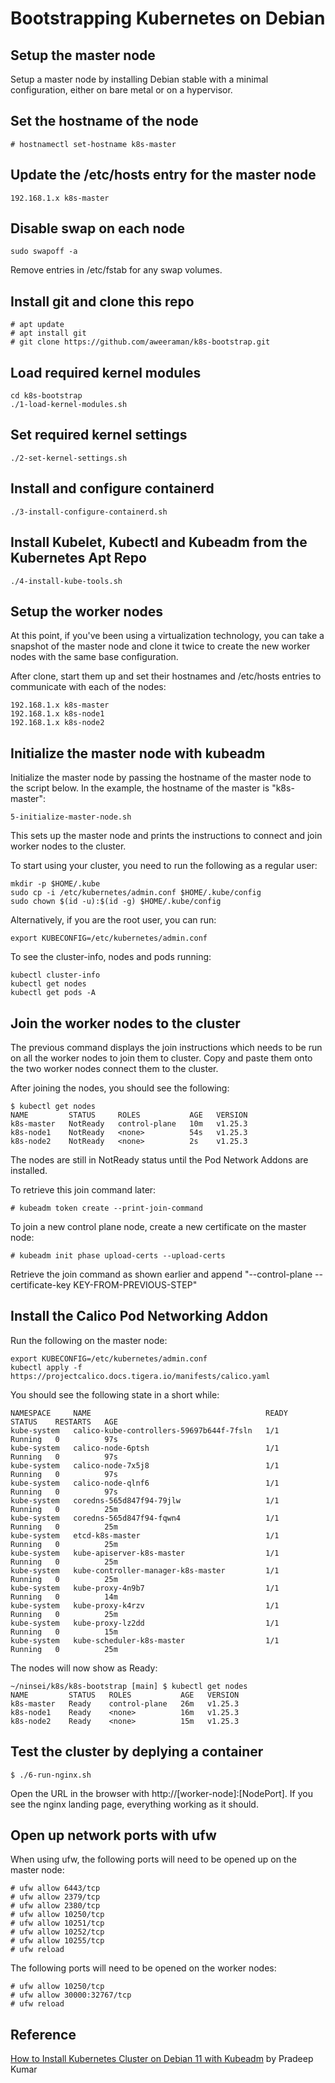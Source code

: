 # Bootstrapping Kubernetes on Debian

## Setup the master node

Setup a master node by installing Debian stable with a minimal
configuration, either on bare metal or on a hypervisor.


## Set the hostname of the node

```
# hostnamectl set-hostname k8s-master
```

## Update the /etc/hosts entry for the master node

```
192.168.1.x k8s-master
```
## Disable swap on each node

```
sudo swapoff -a
```

Remove entries in /etc/fstab for any swap volumes.

## Install git and clone this repo

```
# apt update
# apt install git
# git clone https://github.com/aweeraman/k8s-bootstrap.git
```

## Load required kernel modules

```
cd k8s-bootstrap
./1-load-kernel-modules.sh
```

## Set required kernel settings

```
./2-set-kernel-settings.sh
```

## Install and configure containerd

```
./3-install-configure-containerd.sh
```

## Install Kubelet, Kubectl and Kubeadm from the Kubernetes Apt Repo

```
./4-install-kube-tools.sh
```

## Setup the worker nodes

At this point, if you've been using a virtualization technology,
you can take a snapshot of the master node and clone it twice to
create the new worker nodes with the same base configuration.

After clone, start them up and set their hostnames and /etc/hosts
entries to communicate with each of the nodes:

```
192.168.1.x k8s-master
192.168.1.x k8s-node1
192.168.1.x k8s-node2
```

## Initialize the master node with kubeadm

Initialize the master node by passing the hostname of the master
node to the script below. In the example, the hostname of the master
is "k8s-master":

```
5-initialize-master-node.sh
```

This sets up the master node and prints the instructions to connect
and join worker nodes to the cluster.

To start using your cluster, you need to run the following as a regular user:

```
mkdir -p $HOME/.kube
sudo cp -i /etc/kubernetes/admin.conf $HOME/.kube/config
sudo chown $(id -u):$(id -g) $HOME/.kube/config
```

Alternatively, if you are the root user, you can run:

```
export KUBECONFIG=/etc/kubernetes/admin.conf
```

To see the cluster-info, nodes and pods running:

```
kubectl cluster-info
kubectl get nodes
kubectl get pods -A
```

## Join the worker nodes to the cluster

The previous command displays the join instructions which needs to be
run on all the worker nodes to join them to cluster. Copy and paste them
onto the two worker nodes connect them to the cluster.

After joining the nodes, you should see the following:

```
$ kubectl get nodes
NAME         STATUS     ROLES           AGE   VERSION
k8s-master   NotReady   control-plane   10m   v1.25.3
k8s-node1    NotReady   <none>          54s   v1.25.3
k8s-node2    NotReady   <none>          2s    v1.25.3
```

The nodes are still in NotReady status until the Pod Network Addons
are installed.

To retrieve this join command later:

```
# kubeadm token create --print-join-command
```

To join a new control plane node, create a new certificate on the master
node:

```
# kubeadm init phase upload-certs --upload-certs
```

Retrieve the join command as shown earlier and append "--control-plane
--certificate-key KEY-FROM-PREVIOUS-STEP"

## Install the Calico Pod Networking Addon

Run the following on the master node:

```
export KUBECONFIG=/etc/kubernetes/admin.conf
kubectl apply -f https://projectcalico.docs.tigera.io/manifests/calico.yaml
```

You should see the following state in a short while:

```
NAMESPACE     NAME                                       READY   STATUS    RESTARTS   AGE
kube-system   calico-kube-controllers-59697b644f-7fsln   1/1     Running   0          97s
kube-system   calico-node-6ptsh                          1/1     Running   0          97s
kube-system   calico-node-7x5j8                          1/1     Running   0          97s
kube-system   calico-node-qlnf6                          1/1     Running   0          97s
kube-system   coredns-565d847f94-79jlw                   1/1     Running   0          25m
kube-system   coredns-565d847f94-fqwn4                   1/1     Running   0          25m
kube-system   etcd-k8s-master                            1/1     Running   0          25m
kube-system   kube-apiserver-k8s-master                  1/1     Running   0          25m
kube-system   kube-controller-manager-k8s-master         1/1     Running   0          25m
kube-system   kube-proxy-4n9b7                           1/1     Running   0          14m
kube-system   kube-proxy-k4rzv                           1/1     Running   0          25m
kube-system   kube-proxy-lz2dd                           1/1     Running   0          15m
kube-system   kube-scheduler-k8s-master                  1/1     Running   0          25m
```

The nodes will now show as Ready:

```
~/ninsei/k8s/k8s-bootstrap [main] $ kubectl get nodes
NAME         STATUS   ROLES           AGE   VERSION
k8s-master   Ready    control-plane   26m   v1.25.3
k8s-node1    Ready    <none>          16m   v1.25.3
k8s-node2    Ready    <none>          15m   v1.25.3
```

## Test the cluster by deplying a container

```
$ ./6-run-nginx.sh
```

Open the URL in the browser with http://[worker-node]:[NodePort]. If you see
the nginx landing page, everything working as it should.

## Open up network ports with ufw

When using ufw, the following ports will need to be opened up on the
master node:

```
# ufw allow 6443/tcp
# ufw allow 2379/tcp
# ufw allow 2380/tcp
# ufw allow 10250/tcp
# ufw allow 10251/tcp
# ufw allow 10252/tcp
# ufw allow 10255/tcp
# ufw reload
```

The following ports will need to be opened on the worker nodes:

```
# ufw allow 10250/tcp
# ufw allow 30000:32767/tcp
# ufw reload
```

## Reference

[How to Install Kubernetes Cluster on Debian 11 with Kubeadm](https://www.linuxtechi.com/install-kubernetes-cluster-on-debian/)
by Pradeep Kumar
